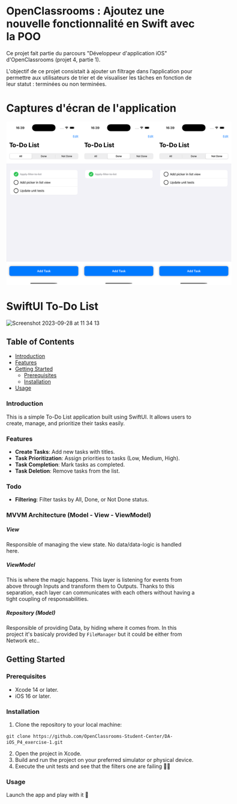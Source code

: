 # OpenClassrooms : Ajoutez une nouvelle fonctionnalité en Swift avec la POO

Ce projet fait partie du parcours "Développeur d'application iOS" d'OpenClassrooms (projet 4, partie 1).

L'objectif de ce projet consistait à ajouter un filtrage dans l’application pour permettre aux utilisateurs de trier et de visualiser les tâches en fonction de leur statut : terminées ou non terminées.


# Captures d'écran de l'application

<div style="display: flex; justify-content: space-around;">
  <img src="Screenshots/1_ListAll.png" width="200" />
  <img src="Screenshots/2_ListDone.png" width="200" />
  <img src="Screenshots/3_ListNotDone.png" width="200" />
</div>


# SwiftUI To-Do List

<img width="200" alt="Screenshot 2023-09-28 at 11 34 13" src="https://github.com/OpenClassrooms-Student-Center/DA-iOS_P4_exercise-1/assets/10169030/cd0884fa-fcf8-4718-b53a-f65626ea89c2">

## Table of Contents

- [Introduction](#introduction)
- [Features](#features)
- [Getting Started](#getting-started)
  - [Prerequisites](#prerequisites)
  - [Installation](#installation)
- [Usage](#usage)

### Introduction

This is a simple To-Do List application built using SwiftUI. It allows users to create, manage, and prioritize their tasks easily.

### Features

- **Create Tasks**: Add new tasks with titles.
- **Task Prioritization**: Assign priorities to tasks (Low, Medium, High).
- **Task Completion**: Mark tasks as completed.
- **Task Deletion**: Remove tasks from the list.

### Todo

- **Filtering**: Filter tasks by All, Done, or Not Done status.

### MVVM Architecture (Model - View - ViewModel)

##### View
Responsible of managing the view state. No data/data-logic is handled here.

##### ViewModel
This is where the magic happens. This layer is listening for events from above through Inputs and transform them to Outputs. Thanks to this separation, each layer can communicates with each others without having a tight coupling of responsabilities.

##### Repository (Model)
Responsible of providing Data, by hiding where it comes from. In this project it's basicaly provided by `FileManager` but it could be either from Network etc..

## Getting Started

### Prerequisites

- Xcode 14 or later.
- iOS 16 or later.

### Installation

1. Clone the repository to your local machine:
```shell
git clone https://github.com/OpenClassrooms-Student-Center/DA-iOS_P4_exercise-1.git
```
2. Open the project in Xcode.
3. Build and run the project on your preferred simulator or physical device.
4. Execute the unit tests and see that the filters one are failing 🕵️‍♀️

### Usage

Launch the app and play with it 💪


